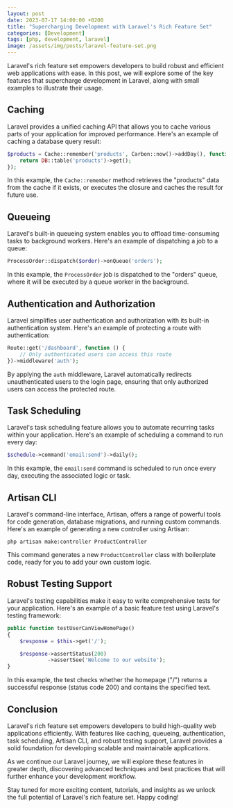 ```yaml
---
layout: post
date: 2023-07-17 14:00:00 +0200
title: "Supercharging Development with Laravel's Rich Feature Set"
categories: [Development]
tags: [php, development, laravel]
image: /assets/img/posts/laravel-feature-set.png
---
```


Laravel's rich feature set empowers developers to build robust and efficient web applications with ease. In this post, we will explore some of the key features that supercharge development in Laravel, along with small examples to illustrate their usage.

## Caching

Laravel provides a unified caching API that allows you to cache various parts of your application for improved performance. Here's an example of caching a database query result:

```php
$products = Cache::remember('products', Carbon::now()->addDay(), function () {
    return DB::table('products')->get();
});
```

In this example, the `Cache::remember` method retrieves the "products" data from the cache if it exists, or executes the closure and caches the result for future use.

## Queueing

Laravel's built-in queueing system enables you to offload time-consuming tasks to background workers. Here's an example of dispatching a job to a queue:

```php
ProcessOrder::dispatch($order)->onQueue('orders');
```

In this example, the `ProcessOrder` job is dispatched to the "orders" queue, where it will be executed by a queue worker in the background.

## Authentication and Authorization

Laravel simplifies user authentication and authorization with its built-in authentication system. Here's an example of protecting a route with authentication:

```php
Route::get('/dashboard', function () {
    // Only authenticated users can access this route
})->middleware('auth');
```

By applying the `auth` middleware, Laravel automatically redirects unauthenticated users to the login page, ensuring that only authorized users can access the protected route.

## Task Scheduling

Laravel's task scheduling feature allows you to automate recurring tasks within your application. Here's an example of scheduling a command to run every day:

```php
$schedule->command('email:send')->daily();
```

In this example, the `email:send` command is scheduled to run once every day, executing the associated logic or task.

## Artisan CLI

Laravel's command-line interface, Artisan, offers a range of powerful tools for code generation, database migrations, and running custom commands. Here's an example of generating a new controller using Artisan:

```shell
php artisan make:controller ProductController
```

This command generates a new `ProductController` class with boilerplate code, ready for you to add your own custom logic.

## Robust Testing Support

Laravel's testing capabilities make it easy to write comprehensive tests for your application. Here's an example of a basic feature test using Laravel's testing framework:

```php
public function testUserCanViewHomePage()
{
    $response = $this->get('/');

    $response->assertStatus(200)
             ->assertSee('Welcome to our website');
}
```

In this example, the test checks whether the homepage ("/") returns a successful response (status code 200) and contains the specified text.

## Conclusion

Laravel's rich feature set empowers developers to build high-quality web applications efficiently. With features like caching, queueing, authentication, task scheduling, Artisan CLI, and robust testing support, Laravel provides a solid foundation for developing scalable and maintainable applications.

As we continue our Laravel journey, we will explore these features in greater depth, discovering advanced techniques and best practices that will further enhance your development workflow.

Stay tuned for more exciting content, tutorials, and insights as we unlock the full potential of Laravel's rich feature set. Happy coding!
